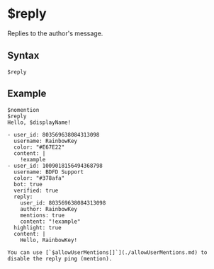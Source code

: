 # $reply
Replies to the author's message.

## Syntax
```
$reply
```

## Example
```
$nomention
$reply
Hello, $displayName!
```

``` discord yaml
- user_id: 803569638084313098
  username: RainbowKey
  color: "#E67E22"
  content: |
    !example
- user_id: 1009018156494368798
  username: BDFD Support
  color: "#378afa"
  bot: true
  verified: true
  reply:
    user_id: 803569638084313098
    author: RainbowKey
    mentions: true
    content: "!example"
  highlight: true
  content: |
    Hello, RainbowKey!
```

```admonish note
You can use [`$allowUserMentions[]`](./allowUserMentions.md) to disable the reply ping (mention).
```
